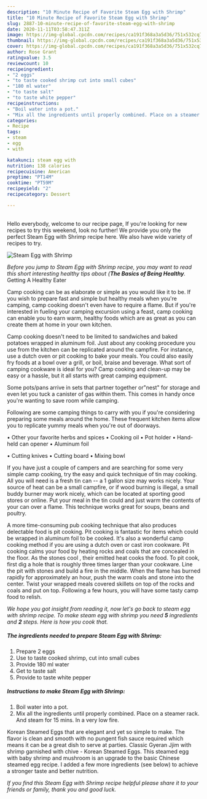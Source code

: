 ```yaml
---
description: "10 Minute Recipe of Favorite Steam Egg with Shrimp"
title: "10 Minute Recipe of Favorite Steam Egg with Shrimp"
slug: 2887-10-minute-recipe-of-favorite-steam-egg-with-shrimp
date: 2020-11-11T03:58:47.311Z
image: https://img-global.cpcdn.com/recipes/ca191f368a3a5d36/751x532cq70/steam-egg-with-shrimp-recipe-main-photo.jpg
thumbnail: https://img-global.cpcdn.com/recipes/ca191f368a3a5d36/751x532cq70/steam-egg-with-shrimp-recipe-main-photo.jpg
cover: https://img-global.cpcdn.com/recipes/ca191f368a3a5d36/751x532cq70/steam-egg-with-shrimp-recipe-main-photo.jpg
author: Rose Grant
ratingvalue: 3.5
reviewcount: 10
recipeingredient:
- "2 eggs"
- "to taste cooked shrimp cut into small cubes"
- "180 ml water"
- "to taste salt"
- "to taste white pepper"
recipeinstructions:
- "Boil water into a pot."
- "Mix all the ingredients until properly combined. Place on a steamer rack. And steam for 15 mins. In a very low fire."
categories:
- Recipe
tags:
- steam
- egg
- with

katakunci: steam egg with 
nutrition: 138 calories
recipecuisine: American
preptime: "PT14M"
cooktime: "PT59M"
recipeyield: "2"
recipecategory: Dessert

---
```

<br>
Hello everybody, welcome to our recipe page, If you're looking for new recipes to try this weekend, look no further! We provide you only the perfect Steam Egg with Shrimp recipe here. We also have wide variety of recipes to try.
<br>


![Steam Egg with Shrimp](https://img-global.cpcdn.com/recipes/ca191f368a3a5d36/751x532cq70/steam-egg-with-shrimp-recipe-main-photo.jpg)

<i>Before you jump to Steam Egg with Shrimp recipe, you may want to read this short interesting healthy tips about {<strong>The Basics of Being Healthy</strong>.</i>
Getting A Healthy Eater

    
Camp cooking can be as elaborate or simple as you would like it to be. If you wish to prepare fast and simple but healthy meals when you're camping, camp cooking doesn't even have to require a flame. But if you're interested in fueling your camping excursion using a feast, camp cooking can enable you to earn warm, healthy foods which are as great as you can create them at home in your own kitchen.

Camp cooking doesn't need to be limited to sandwiches and baked potatoes wrapped in aluminum foil.  Just about any cooking procedure you use from the kitchen can be replicated around the campfire. For instance, use a dutch oven or pit cooking to bake your meals. You could also easily fry foods at a bowl over a grill, or boil, braise and beverage. What sort of camping cookware is ideal for you? Camp cooking and clean-up may be easy or a hassle, but it all starts with great camping equipment.

Some pots/pans arrive in sets that partner together or"nest" for storage and even let you tuck a canister of gas within them. This comes in handy once you're wanting to save room while camping.

Following are some camping things to carry with you if you're considering preparing some meals around the home. These frequent kitchen items allow you to replicate yummy meals when you're out of doorways.


• Other your favorite herbs and spices
• Cooking oil
• Pot holder
• Hand-held can opener
• Aluminum foil

• Cutting knives
• Cutting board
• Mixing bowl


If you have just a couple of campers and are searching for some very simple camp cooking, try the easy and quick technique of tin may cooking. All you will need is a fresh tin can -- a 1 gallon size may works nicely. Your source of heat can be a small campfire, or if wood burning is illegal, a small buddy burner may work nicely, which can be located at sporting good stores or online. Put your meal in the tin could and just warm the contents of your can over a flame.  This technique works great for soups, beans and poultry.

A more time-consuming pub cooking technique that also produces delectable food is pit cooking. Pit cooking is fantastic for items which could be wrapped in aluminum foil to be cooked.  It's also a wonderful camp cooking method if you are using a dutch oven or cast iron cookware. Pit cooking calms your food by heating rocks and coals that are concealed in the floor. As the stones cool , their emitted heat cooks the food. To pit cook, first dig a hole that is roughly three times larger than your cookware. Line the pit with stones and build a fire in the middle. When the flame has burned rapidly for approximately an hour, push the warm coals and stone into the center. Twist your wrapped meals covered skillets on top of the rocks and coals and put on top. Following a few hours, you will have some tasty camp food to relish.


<i>We hope you got insight from reading it, now let's go back to steam egg with shrimp recipe. To make steam egg with shrimp you need <strong>5</strong> ingredients and <strong>2</strong> steps. Here is how you cook that.
</i>

##### The ingredients needed to prepare Steam Egg with Shrimp:

1. Prepare 2 eggs
1. Use to taste cooked shrimp, cut into small cubes
1. Provide 180 ml water
1. Get to taste salt
1. Provide to taste white pepper


##### Instructions to make Steam Egg with Shrimp:

1. Boil water into a pot.
1. Mix all the ingredients until properly combined. Place on a steamer rack. And steam for 15 mins. In a very low fire.


Korean Steamed Eggs that are elegant and yet so simple to make. The flavor is clean and smooth with no pungent fish sauce required which means it can be a great dish to serve at parties. Classic Gyeran Jjim with shrimp garnished with chive - Korean Steamed Eggs. This steamed egg with baby shrimp and mushroom is an upgrade to the basic Chinese steamed egg recipe. I added a few more ingredients (see below) to achieve a stronger taste and better nutrition. 

<i>If you find this Steam Egg with Shrimp recipe helpful please share it to your friends or family, thank you and good luck.</i>
